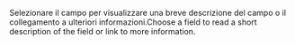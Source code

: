 <span data-ttu-id="a894f-101">Selezionare il campo per visualizzare una breve descrizione del campo o il collegamento a ulteriori informazioni.</span><span class="sxs-lookup"><span data-stu-id="a894f-101">Choose a field to read a short description of the field or link to more information.</span></span>
